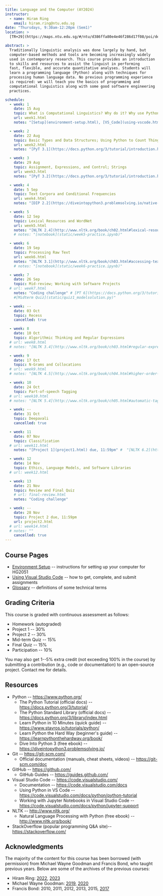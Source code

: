 ```yaml
---
title: Language and the Computer (AY2024)
instructor:
  - name: Hiram Ring
    email: hiram.ring@ntu.edu.sg
date: "Thursdays, 9:30am-12:20pm (Sem1)"
location: >
  [TR+29](https://maps.ntu.edu.sg/#/ntu/d386ffa80e4e46f286d17f08/poi/details/e97bc9bf4c6740ca8f3d35cc) (LHS-B2-06, The Hive)

abstract: >
  Traditionally linguistic analysis was done largely by hand, but
  computer-based methods and tools are becoming increasingly widely
  used in contemporary research. This course provides an introduction
  to skills and resources to assist the linguist in performing
  fast, flexible, and accurate quantitative analyses. Students will
  learn a programming language (Python) along with techniques for
  processing human language data. No previous programming experience
  is required: we will teach you the basics of programming and
  computational linguistics along with some good software engineering
  practices.

schedule:
  - week: 1
    date: 15 Aug
    topic: What is Computational Linguistics? Why do it? Why use Python?<br>Computer Science basics
    url: week1.html
    notes: "[Setup](environment-setup.html), [VS_Code](using-vscode.html)"

  - week: 2
    date: 22 Aug
    topic: Basic Types and Data Structures; Using Python to Count Things; Lists
    url: week2.html
    notes: "[PyT 3.1](https://docs.python.org/3/tutorial/introduction.html#using-python-as-a-calculator); [NLTK 1](https://www.nltk.org/book/ch01.html)"

  - week: 3
    date: 29 Aug
    topic: Assignment, Expressions, and Control; Strings
    url: week3.html
    notes: "[PyT 3.2](https://docs.python.org/3/tutorial/introduction.html#first-steps-towards-programming), [4](https://docs.python.org/3/tutorial/controlflow.html); [NLTK 4.1](http://www.nltk.org/book/ch02.html#wordlist-corpora)"

  - week: 4
    date: 5 Sep
    topic: Text Corpora and Conditional Frequencies
    url: week4.html
    notes: "[DIP 2.2](https://diveintopython3.problemsolving.io/native-datatypes.html#booleans),  [2.8](https://diveintopython3.problemsolving.io/native-datatypes.html#none); [PT 5.3](https://docs.python.org/3/tutorial/datastructures.html#tuples-and-sequences), [5.5](https://docs.python.org/3/tutorial/datastructures.html#dictionaries), [4.7.1](https://docs.python.org/3/tutorial/controlflow.html#default-argument-values)-[2](https://docs.python.org/3/tutorial/controlflow.html#keyword-arguments); [NLTK 2.1](http://www.nltk.org/book/ch02.html#accessing-text-corpora)-[2](http://www.nltk.org/book/ch02.html#conditional-frequency-distributions); [lecture](static/week4-lecture.py), [practice](static/week4-practice.py)"

  - week: 5
    date: 12 Sep
    topic: Lexical Resources and WordNet
    url: week5.html
    notes: "[NLTK 2.4](http://www.nltk.org/book/ch02.html#lexical-resources), [2.5](http://www.nltk.org/book/ch02.html#wordnet), ([How To](http://www.nltk.org/howto/wordnet.html)); [lecture](static/week5-lecture.py); [practice](static/week5-practice.py)"
    # notes: "[notebook](static/week5-practice.ipynb)"

  - week: 6
    date: 19 Sep
    topic: Processing Raw Text
    url: week6.html
    notes: "[NLTK 3.1](http://www.nltk.org/book/ch03.html#accessing-text-from-the-web-and-from-disk), [3.3](http://www.nltk.org/book/ch03.html#text-processing-with-unicode); [PT 7.1-7.3](https://docs.python.org/3/tutorial/inputoutput.html#fancier-output-formatting); [lecture](static/week6-lecture.py); [practice](static/week6-practice.py)"
    # notes: "[notebook](static/week6-practice.ipynb)"

  - week: 7
    date: 26 Sep
    topic: Mid-review; Working with Software Projects
  # url: week7.html
    notes: "Coding challenge" # [PT 6](https://docs.python.org/3/tutorial/modules.html), [6.4](https://docs.python.org/3/tutorial/modules.html#packages);
    #[Midterm Quiz](static/quiz1_modelsolution.py)"

  - week: --
    date: 03 Oct
    topic: Recess
    cancelled: true

  - week: 8
    date: 10 Oct
    topic: Algorithmic Thinking and Regular Expressions
  # url: week8.html
  # notes: "[NLTK 3.4](http://www.nltk.org/book/ch03.html#regular-expressions-for-detecting-word-patterns), [5](http://www.nltk.org/book/ch03.html#useful-applications-of-regular-expressions), [6](http://www.nltk.org/book/ch03.html#normalizing-text), [7](http://www.nltk.org/book/ch03.html#regular-expressions-for-tokenizing-text), [8](http://www.nltk.org/book/ch03.html#segmentation); [lecture](static/week8-lecture.py); [practice](static/week8-practice.py)"

  - week: 9
    date: 17 Oct
    topic: N-Grams and Collocations
  # url: week9.html
  # notes: "[NLTK 4.5](http://www.nltk.org/book/ch04.html#higher-order-functions), [5](http://www.nltk.org/book/ch05.html); [lecture](static/week9-lecture.py); [practice](static/week9-practice.py)"

  - week: 10
    date: 24 Oct
    topic: Part-of-speech Tagging
  # url: week10.html
  # notes: "[NLTK 5.4](http://www.nltk.org/book/ch05.html#automatic-tagging), [5](http://www.nltk.org/book/ch05.html#n-gram-tagging), [7](http://www.nltk.org/book/ch05.html#how-to-determine-the-category-of-a-word); [practice](static/week10-practice.py)"

  - week: --
    date: 31 Oct
    topic: Deepavali
    cancelled: true

  - week: 11
    date: 07 Nov
    topic: Classification
  # url: week11.html
    notes: "[Project 1](project1.html) due, 11:59pm" #  "[NLTK 6.2](http://www.nltk.org/book/ch06.html#further-examples-of-supervised-classification), [5](http://www.nltk.org/book/ch06.html#naive-bayes-classifiers), [6](http://www.nltk.org/book/ch06.html#maximum-entropy-classifiers); [practice](static/week11-practice.py), [enamdict](static/code/enamdict); "

  - week: 12
    date: 14 Nov
    topic: Ethics, Language Models, and Software Libraries
  # url: week12.html

  - week: 13
    date: 21 Nov
    topic: Review and Final Quiz
    # url: final-review.html
    notes: "Coding challenge"

  - week: --
    date: 28 Nov
    topic: Project 2 due, 11:59pm
    url: project2.html
  # url: week14.html
  # notes: ""
    cancelled: true
---
```


## Course Pages

- [Environment Setup](environment-setup.html) -- instructions for setting up your computer for HG2051
- [Using Visual Studio Code](using-vscode.html) -- how to get, complete, and submit assignments
- [Glossary](glossary.html) -- definitions of some technical terms

## Grading Criteria

This course is graded with continuous assessment as follows:

- Homework (autograded)
- Project 1 -- 30%
- Project 2 -- 30%
- Mid-term Quiz -- 15%
- Final Quiz -- 15%
- Participation -- 10%

You may also get 1--5% extra credit (not exceeding 100% in the course)
by submitting a contribution (e.g., code or documentation) to an
open-source project. Contact me for details.

## Resources

- Python -- <https://www.python.org/>
  - The Python Tutorial (official docs) -- <https://docs.python.org/3/tutorial/>
  - The Python Standard Library (official docs) -- <https://docs.python.org/3/library/index.html>
  - Learn Python in 10 Minutes (quick guide) -- <https://www.stavros.io/tutorials/python/>
  - Learn Python the Hard Way (beginner's guide) -- <https://learnpythonthehardway.org/book/>
  - Dive Into Python 3 (free ebook) -- <https://diveintopython3.problemsolving.io/>
- Git -- <https://git-scm.com/>
  - Official documentation (manuals, cheat sheets, videos) -- <https://git-scm.com/doc>
- GitHub -- <https://github.com/>
  - GitHub Guides -- <https://guides.github.com/>
- Visual Studio Code -- <https://code.visualstudio.com/>
  - Documentation -- <https://code.visualstudio.com/docs>
  - Using Python in VS Code -- <https://code.visualstudio.com/docs/python/python-tutorial>
  - Working with Jupyter Notebooks in Visual Studio Code -- <https://code.visualstudio.com/docs/python/jupyter-support>
- NLTK -- <http://www.nltk.org/>
  - Natural Language Processing with Python (free ebook) -- <http://www.nltk.org/book/>
- StackOverflow (popular programming Q&A site)-- <https://stackoverflow.com/>

## Acknowledgments

The majority of the content for this course has been borrowed (with
permission) from Michael Wayne Goodman and Francis Bond, who taught
previous years. Below are some of the archives of the previous courses:

- Hiram Ring:
  [2022](https://hg2051-ntu.github.io/AY2022/),
  [2023](https://hg2051-ntu.github.io/AY2023/)
- Michael Wayne Goodman:
  [2019](https://compling.hss.ntu.edu.sg/courses/hg2051/),
  [2020](https://ntu-hg2051.github.io/)
- Francis Bond:
  2010,
  2011,
  2012,
  2013,
  2015,
  [2017](http://compling.hss.ntu.edu.sg/courses/hg2051.2017/)
